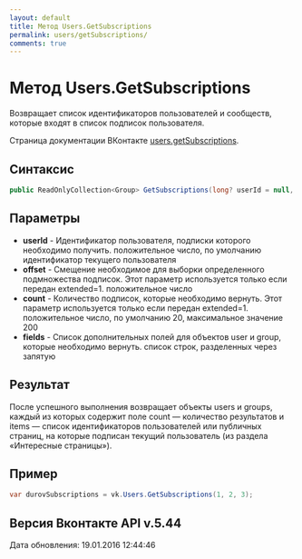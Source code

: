 ```yaml
---
layout: default
title: Метод Users.GetSubscriptions
permalink: users/getSubscriptions/
comments: true
---
```

# Метод Users.GetSubscriptions
Возвращает список идентификаторов пользователей и сообществ, которые входят в список подписок пользователя.

Страница документации ВКонтакте [users.getSubscriptions](https://vk.com/dev/users.getSubscriptions).

## Синтаксис
``` csharp
public ReadOnlyCollection<Group> GetSubscriptions(long? userId = null, int? count = null, int? offset = null, GroupsFields fields = null)
```

## Параметры
+ **userId** - Идентификатор пользователя, подписки которого необходимо получить. положительное число, по умолчанию идентификатор текущего пользователя
+ **offset** - Смещение необходимое для выборки определенного подмножества подписок. Этот параметр используется только если передан extended=1. положительное число
+ **count** - Количество подписок, которые необходимо вернуть. Этот параметр используется только если передан extended=1. положительное число, по умолчанию 20, максимальное значение 200
+ **fields** - Список дополнительных полей для объектов user и group, которые необходимо вернуть. список строк, разделенных через запятую

## Результат
После успешного выполнения возвращает объекты users и groups, каждый из которых содержит поле count — количество результатов и items — список идентификаторов пользователей или публичных страниц, на которые подписан текущий пользователь  (из раздела «Интересные страницы»). 

## Пример
``` csharp
var durovSubscriptions = vk.Users.GetSubscriptions(1, 2, 3);
```

## Версия Вконтакте API v.5.44
Дата обновления: 19.01.2016 12:44:46
